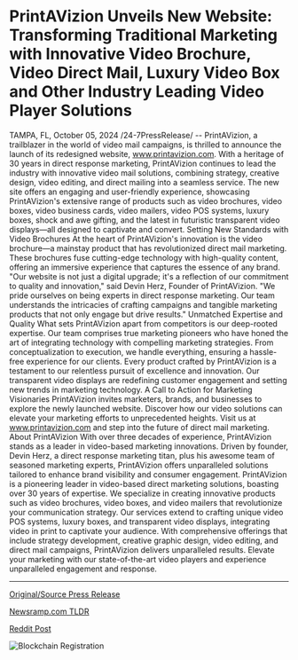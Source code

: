 # PrintAVizion Unveils New Website: Transforming Traditional Marketing with Innovative Video Brochure, Video Direct Mail, Luxury Video Box and Other Industry Leading Video Player Solutions

TAMPA, FL, October 05, 2024 /24-7PressRelease/ -- PrintAVizion, a trailblazer in the world of video mail campaigns, is thrilled to announce the launch of its redesigned website, www.printavizion.com. With a heritage of 30 years in direct response marketing, PrintAVizion continues to lead the industry with innovative video mail solutions, combining strategy, creative design, video editing, and direct mailing into a seamless service.  The new site offers an engaging and user-friendly experience, showcasing PrintAVizion's extensive range of products such as video brochures, video boxes, video business cards, video mailers, video POS systems, luxury boxes, shock and awe gifting, and the latest in futuristic transparent video displays—all designed to captivate and convert.  Setting New Standards with Video Brochures  At the heart of PrintAVizion's innovation is the video brochure—a mainstay product that has revolutionized direct mail marketing. These brochures fuse cutting-edge technology with high-quality content, offering an immersive experience that captures the essence of any brand.  "Our website is not just a digital upgrade; it's a reflection of our commitment to quality and innovation," said Devin Herz, Founder of PrintAVizion. "We pride ourselves on being experts in direct response marketing. Our team understands the intricacies of crafting campaigns and tangible marketing products that not only engage but drive results."  Unmatched Expertise and Quality What sets PrintAVizion apart from competitors is our deep-rooted expertise. Our team comprises true marketing pioneers who have honed the art of integrating technology with compelling marketing strategies. From conceptualization to execution, we handle everything, ensuring a hassle-free experience for our clients.  Every product crafted by PrintAVizion is a testament to our relentless pursuit of excellence and innovation. Our transparent video displays are redefining customer engagement and setting new trends in marketing technology.  A Call to Action for Marketing Visionaries PrintAVizion invites marketers, brands, and businesses to explore the newly launched website. Discover how our video solutions can elevate your marketing efforts to unprecedented heights.  Visit us at www.printavizion.com and step into the future of direct mail marketing.  About PrintAVizion With over three decades of experience, PrintAVizion stands as a leader in video-based marketing innovations. Driven by founder, Devin Herz, a direct response marketing titan, plus his awesome team of seasoned marketing experts, PrintAVizion offers unparalleled solutions tailored to enhance brand visibility and consumer engagement.  PrintAVizion is a pioneering leader in video-based direct marketing solutions, boasting over 30 years of expertise. We specialize in creating innovative products such as video brochures, video boxes, and video mailers that revolutionize your communication strategy. Our services extend to crafting unique video POS systems, luxury boxes, and transparent video displays, integrating video in print to captivate your audience. With comprehensive offerings that include strategy development, creative graphic design, video editing, and direct mail campaigns, PrintAVizion delivers unparalleled results. Elevate your marketing with our state-of-the-art video players and experience unparalleled engagement and response. 

---

[Original/Source Press Release](https://www.24-7pressrelease.com/press-release/514998/printavizion-unveils-new-website-transforming-traditional-marketing-with-innovative-video-brochure-video-direct-mail-luxury-video-box-and-other-industry-leading-video-player-solutions)
                    

[Newsramp.com TLDR](None) 



[Reddit Post](https://www.reddit.com/r/technology_press/comments/1fwkt7v/printavizion_launches_redesigned_website_with/) 



![Blockchain Registration](https://cdn.newsramp.app/24-7PressRelease/qrcode/2410/5/taro3MM7.webp)